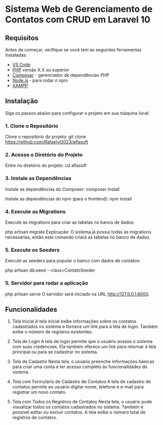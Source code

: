 # Sistema Web de Gerenciamento de Contatos com CRUD em Laravel 10

## Requisitos

Antes de começar, verifique se você tem as seguintes ferramentas instaladas:

- [VS Code](https://code.visualstudio.com/) 
- [PHP](https://www.php.net/) versão X.X ou superior
- [Composer](https://getcomposer.org/) - gerenciador de dependências PHP
- [Node.js](https://nodejs.org/) - para rodar o npm
- [XAMPP](https://www.apachefriends.org/pt_br/index.html)

## Instalação

Siga os passos abaixo para configurar o projeto em sua máquina local:

### 1. Clone o Repositório

Clone o repositório do projeto:
git clone https://github.com/Rafaelvl2023/alfasoft

### 2. Acesse o Diretório do Projeto

Entre no diretório do projeto:
cd alfasoft

### 3. Instale as Dependências

Instale as dependências do Composer:
composer install

Instale as dependências do npm (para o frontend):
npm install

### 4. Execute as Migrations

Execute as migrations para criar as tabelas no banco de dados:

php artisan migrate
Explicação: O sistema já possui todas as migrations necessárias, então este comando criará as tabelas no banco de dados.

### 5. Execute os Seeders

Execute as seeders para popular o banco com dados de contatos:

php artisan db:seed --class=ContatoSeeder

### 5. Servidor para rodar a aplicação

php artisan serve
O servidor será iniciado na URL http://127.0.0.1:8000.

## Funcionalidades

1. Tela Inicial
A tela inicial exibe informações sobre os contatos cadastrados no sistema e fornece um link para a tela de login. Também exibe o número de registros existentes.

2. Tela de Login
A tela de login permite que o usuário acesse o sistema com suas credenciais. Ela também oferece um link para retornar à tela principal ou para se cadastrar no sistema.

3. Tela de Cadastro
Nesta tela, o usuário preenche informações básicas para criar uma conta e ter acesso completo às funcionalidades do sistema.

4. Tela com Formulário de Cadastro de Contatos
A tela de cadastro de contatos permite ao usuário digitar nome, telefone e e-mail para registrar um novo contato.

5. Tela com Todos os Registros de Contatos
Nesta tela, o usuário pode visualizar todos os contatos cadastrados no sistema. Também é possível editar ou excluir contatos. A tela exibe o número total de registros de contatos.
